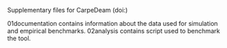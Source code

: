 Supplementary files for CarpeDeam (doi:)

01documentation contains information about the data used for simulation and empirical benchmarks.
02analysis contains script used to benchmark the tool.
